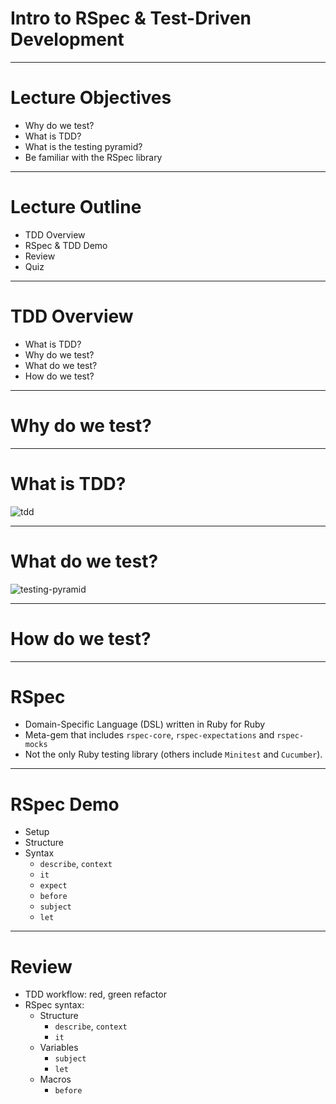 # Intro to RSpec & Test-Driven Development

---

# Lecture Objectives

+ Why do we test?
+ What is TDD?
+ What is the testing pyramid?
+ Be familiar with the RSpec library

---

# Lecture Outline
+ TDD Overview
+ RSpec & TDD Demo
+ Review
+ Quiz

---

# TDD Overview

+ What is TDD?
+ Why do we test?
+ What do we test?
+ How do we test?

---

# Why do we test?

---

# What is TDD?

![tdd](demo/assets/tdd.png)

---

# What do we test?
![testing-pyramid](demo/assets/testing_pyramid.png)

---

# How do we test?

---

# RSpec

+ Domain-Specific Language (DSL) written in Ruby for Ruby
+ Meta-gem that includes `rspec-core`, `rspec-expectations` and `rspec-mocks`
+ Not the only Ruby testing library (others include `Minitest` and `Cucumber`).

---

# RSpec Demo

+ Setup
+ Structure
+ Syntax
   + `describe`, `context`
   + `it`
   + `expect`
   + `before`
   + `subject`
   + `let`

---

# Review

+ TDD workflow: red, green refactor
+ RSpec syntax:
  + Structure
    + `describe`, `context`
    + `it`
  + Variables
    + `subject`
    + `let`
  + Macros
    + `before`
